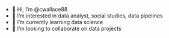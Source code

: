 - 👋 Hi, I’m @cwallace88
- 👀 I’m interested in data analyst, social studies, data pipelines
- 🌱 I’m currently learning data science
- 💞️ I’m looking to collaborate on data projects

<!---
cwallace88/cwallace88 is a ✨ special ✨ repository because its `README.md` (this file) appears on your GitHub profile.
You can click the Preview link to take a look at your changes.
--->
